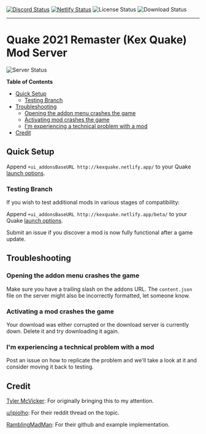 [![Discord Status](https://discord.gg/uR9VAdYPRg)](https://img.shields.io/discord/706941191203061781?logo=Discord&style=flat-square)
[![Netlify Status](https://api.netlify.com/api/v1/badges/a4c6e2f6-5ff3-4349-8a24-f2988af83487/deploy-status)](https://app.netlify.com/sites/kexquake/deploys)
![License Status](https://img.shields.io/github/license/kexquake/addons?logo=github&style=flat-square)
![Download Status](https://img.shields.io/github/downloads/kexquake/addons/total?logo=data%3Aimage%2Fpng%3Bbase64%2CiVBORw0KGgoAAAANSUhEUgAAADAAAAAwCAYAAABXAvmHAAADWUlEQVRogdWZW4hNURjHP%2BOSS%2B5DChGjQVIyKbmVh9GYFw9IaEw8mEYRSiHl%2BiAlkjIkUsblwW0elLwMzYNyyT0kB7kOkbtx%2FX%2B%2BtdunM2df1jlrrX386%2FcwZ3372%2F91ztprf%2BsbosLRADALbADHQRO4Dz6AP2BactayqyOoBHvBExKTQfymAprAcLADvKPWJtP%2Ffg22kxjvmojTDI0CZ8g3%2BhOcBavAOfKNXwKzQYdkbLZWMTgIfpEYfAk2kqz5oeCe%2BrwZzAVtEnEZoArwgsQgL5nVoIsaKyNZJjx2HvRLwmCQ%2BFvcRv5yOQJ6pY3zc9CsxvaB9q4NhqkdOERi7j3JskhXH5BS43ucOoshNs8PKpt7DkZnjPMvc1qNnwRtnbqLoZ0k5h6SPKCZWqzGU6CHO1vxVEX%2BwzosyzgbfkuyG01y6CuWSsEXEnPTA2K2kEzwsCtTOmogMbc5YLw3%2BARaKPvSSlTlJOafgs4BMctUzAFXpuKqCNwkMTcvJO6GipngwpSO%2BE3Lxq5QcAkwVsXcdWVKR96eviAkZo2KWe%2FCkI66g2%2FgI%2BgUEsd1Dk9gsgtTOppDYuxoSAwfWnh7%2FUwFVB57qiOZQHVIzDjyq82CEz%2BUbG5wSMx8FbPLhSEd8dLgE9WbiDg%2BoPMEllp3pKkxJMYaI%2BLqVVyFdUeamkFibH9E3EUVN8K6I03VkhjbFBF3VcX1t%2B5IU%2Bso3tq%2Bo%2BKc1f49wZAY7FbGaiLypVRcaYycg0xMoITkHBvWJUtnYUS%2BVxq51pqYAGtmWtIUuBxCZUSuxpBruQD0uhbc4CoyNQGWd7a9TuF1Tj5aQf45oth0cu7TNJG91geXGN%2FBDzDRQv5%2FGkjypuVJVBnMyxvFI5V3pcG8WcVrnNcpn2dHGsjHh55TJOYbyFEfdKu64S3y%2B5q5yjvcPCY56DsRd9suqBvX55FnCsma587EeAO%2BtMSdY6%2FLvCiH6%2FuCZ%2Br6JQZ9aWkqSQn9laQajSve371%2FYByz4EtLXn3%2FAHSzeI016X6buf5qVhV3Pef73FiVt6NwW6Usy7ipncuqwvZ0k%2B8Oawp6q5p%2Be1tVZl1jq36yKn6rtihuk5ivS9RRDlpO%2FiHoGknf6L8Sr%2F8TJMfRkoS95CzuPJS7vulfD%2BUI4f1IayoAAAAASUVORK5CYII%3D&style=flat-square)

---

# Quake 2021 Remaster (Kex Quake) Mod Server

![Server Status](https://img.shields.io/website?label=server&logo=data%3Aimage%2Fpng%3Bbase64%2CiVBORw0KGgoAAAANSUhEUgAAABAAAAAQCAYAAAAf8%2F9hAAAB9ElEQVR42mNkQAMifNzybKwsAs%2FefryILM7Dya7CxsT45d3XHy%2BQxRmROTJCvNosLMziD1592MeABYjxcZn%2B%2F%2Ffv%2FesvP%2B5gGMDJxsIkJ8xXcvP5uy4GPEBJhDfjzZcfMz%2F9%2BP0fxQBZYT53dmZG5juvPm7DZ4C2OL%2Fjzz%2F%2FGO%2B8%2FbwPxQBLZamuh%2B8%2BzXr2%2FssdfAZI8nFKyQtwZpx49K4OxQBjBYklLz99bX3y7vN1fAbIC%2FHqywlw5Ry%2B9zIVxQB5Uf5OGX7O10fvvOjBZ4CVolgBMxMjx%2BG7LztQDBDk5rBUlxRa%2FfDNJ%2F3nH768ZWdhFtWRElrw%2F%2F%2F%2Ff9dffoz%2F%2Fuv3OwVhXmFHZdGLJx6%2FD7j%2B%2FP0ZjGhUFhdcJ8DBpnzv7Sev91%2B%2BP5UV4p3Jz8Hy9cqz90XmyhLyasI8q1lZmG%2FNO3YzBms64GRn5ebn5lzLx8ZizcHKMvfn37%2FmrIwM38V52O%2BpC3NGvPj6%2B%2BD5558j7r96%2FxmrASDAxsLMIsTLGWMowZf74NMvA04Wpv%2FAkL8GjPcFd15%2FmPL8w7dfyOoxDEAGcsL8U%2F4Aw%2BDZu095uNTgNUBPTqz%2F268%2Fv%2B68eFdOlgGq4gK5jIxMX2%2B9eDePLAPkhXmcmJiY%2F9x%2F%2FfEQWQYIcLGL%2FgdmmY%2Fff77GpQYAFMW%2BEZBA9hgAAAAASUVORK5CYII%3D&style=for-the-badge&up_message=online&url=https%3A%2F%2Fkexquake.netlify.app%2F)

**Table of Contents**

- [Quick Setup](#quick-setup)
  - [Testing Branch](#testing-branch)
- [Troubleshooting](#troubleshooting)
  - [Opening the addon menu crashes the game](#troubleshooting)
  - [Activating mod crashes the game](#troubleshooting)
  - [I'm experiencing a technical problem with a mod](#troubleshooting)
- [Credit](#credit)

## Quick Setup

Append `+ui_addonsBaseURL http://kexquake.netlify.app/` to your Quake [launch options].

### Testing Branch
If you wish to test additional mods in various stages of compatibility:

Append `+ui_addonsBaseURL http://kexquake.netlify.app/beta/` to your Quake [launch options].

Submit an issue if you discover a mod is now fully functional after a game update.

## Troubleshooting

### Opening the addon menu crashes the game
Make sure you have a trailing slash on the addons URL. The `content.json` file on the server might also be incorrectly formatted, let someone know.
### Activating a mod crashes the game
Your download was either corrupted or the download server is currently down. Delete it and try downloading it again.
### I'm experiencing a technical problem with a mod
Post an issue on how to replicate the problem and we'll take a look at it and consider moving it back to testing.

## Credit

[Tyler McVicker](https://twitter.com/tyler_mcv): For originally bringing this to my attention.

[u/jpiolho](https://libredd.it/r/quake/comments/p8dfe8/adding_mods_to_the_new_addons_tab/): For their reddit thread on the topic.

[RamblingMadMan](https://github.com/RamblingMadMan/q1mods): For their github and example implementation.

[launch options]: https://help.steampowered.com/en/faqs/view/7D01-D2DD-D75E-2955
